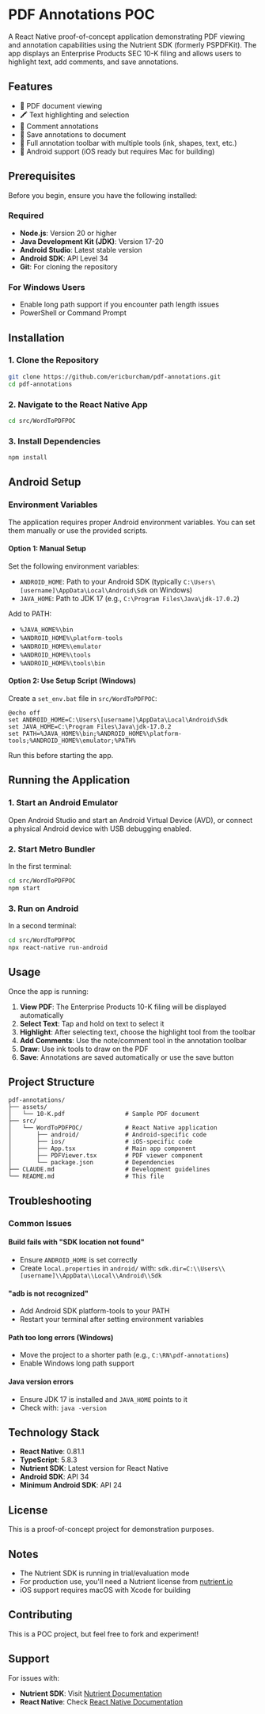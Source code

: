 # PDF Annotations POC

A React Native proof-of-concept application demonstrating PDF viewing and annotation capabilities using the Nutrient SDK (formerly PSPDFKit). The app displays an Enterprise Products SEC 10-K filing and allows users to highlight text, add comments, and save annotations.

## Features

- 📄 PDF document viewing
- 🖍️ Text highlighting and selection
- 💬 Comment annotations
- 💾 Save annotations to document
- 🎨 Full annotation toolbar with multiple tools (ink, shapes, text, etc.)
- 📱 Android support (iOS ready but requires Mac for building)

## Prerequisites

Before you begin, ensure you have the following installed:

### Required
- **Node.js**: Version 20 or higher
- **Java Development Kit (JDK)**: Version 17-20
- **Android Studio**: Latest stable version
- **Android SDK**: API Level 34
- **Git**: For cloning the repository

### For Windows Users
- Enable long path support if you encounter path length issues
- PowerShell or Command Prompt

## Installation

### 1. Clone the Repository

```bash
git clone https://github.com/ericburcham/pdf-annotations.git
cd pdf-annotations
```

### 2. Navigate to the React Native App

```bash
cd src/WordToPDFPOC
```

### 3. Install Dependencies

```bash
npm install
```

## Android Setup

### Environment Variables

The application requires proper Android environment variables. You can set them manually or use the provided scripts.

#### Option 1: Manual Setup

Set the following environment variables:
- `ANDROID_HOME`: Path to your Android SDK (typically `C:\Users\[username]\AppData\Local\Android\Sdk` on Windows)
- `JAVA_HOME`: Path to JDK 17 (e.g., `C:\Program Files\Java\jdk-17.0.2`)

Add to PATH:
- `%JAVA_HOME%\bin`
- `%ANDROID_HOME%\platform-tools`
- `%ANDROID_HOME%\emulator`
- `%ANDROID_HOME%\tools`
- `%ANDROID_HOME%\tools\bin`

#### Option 2: Use Setup Script (Windows)

Create a `set_env.bat` file in `src/WordToPDFPOC`:

```batch
@echo off
set ANDROID_HOME=C:\Users\[username]\AppData\Local\Android\Sdk
set JAVA_HOME=C:\Program Files\Java\jdk-17.0.2
set PATH=%JAVA_HOME%\bin;%ANDROID_HOME%\platform-tools;%ANDROID_HOME%\emulator;%PATH%
```

Run this before starting the app.

## Running the Application

### 1. Start an Android Emulator

Open Android Studio and start an Android Virtual Device (AVD), or connect a physical Android device with USB debugging enabled.

### 2. Start Metro Bundler

In the first terminal:

```bash
cd src/WordToPDFPOC
npm start
```

### 3. Run on Android

In a second terminal:

```bash
cd src/WordToPDFPOC
npx react-native run-android
```

## Usage

Once the app is running:

1. **View PDF**: The Enterprise Products 10-K filing will be displayed automatically
2. **Select Text**: Tap and hold on text to select it
3. **Highlight**: After selecting text, choose the highlight tool from the toolbar
4. **Add Comments**: Use the note/comment tool in the annotation toolbar
5. **Draw**: Use ink tools to draw on the PDF
6. **Save**: Annotations are saved automatically or use the save button

## Project Structure

```
pdf-annotations/
├── assets/
│   └── 10-K.pdf                 # Sample PDF document
├── src/
│   └── WordToPDFPOC/            # React Native application
│       ├── android/             # Android-specific code
│       ├── ios/                 # iOS-specific code
│       ├── App.tsx              # Main app component
│       ├── PDFViewer.tsx        # PDF viewer component
│       └── package.json         # Dependencies
├── CLAUDE.md                    # Development guidelines
└── README.md                    # This file
```

## Troubleshooting

### Common Issues

#### Build fails with "SDK location not found"
- Ensure `ANDROID_HOME` is set correctly
- Create `local.properties` in `android/` with: `sdk.dir=C:\\Users\\[username]\\AppData\\Local\\Android\\Sdk`

#### "adb is not recognized"
- Add Android SDK platform-tools to your PATH
- Restart your terminal after setting environment variables

#### Path too long errors (Windows)
- Move the project to a shorter path (e.g., `C:\RN\pdf-annotations`)
- Enable Windows long path support

#### Java version errors
- Ensure JDK 17 is installed and `JAVA_HOME` points to it
- Check with: `java -version`

## Technology Stack

- **React Native**: 0.81.1
- **TypeScript**: 5.8.3
- **Nutrient SDK**: Latest version for React Native
- **Android SDK**: API 34
- **Minimum Android SDK**: API 24

## License

This is a proof-of-concept project for demonstration purposes.

## Notes

- The Nutrient SDK is running in trial/evaluation mode
- For production use, you'll need a Nutrient license from [nutrient.io](https://www.nutrient.io)
- iOS support requires macOS with Xcode for building

## Contributing

This is a POC project, but feel free to fork and experiment!

## Support

For issues with:
- **Nutrient SDK**: Visit [Nutrient Documentation](https://www.nutrient.io/guides/react-native/)
- **React Native**: Check [React Native Documentation](https://reactnative.dev/docs/getting-started)